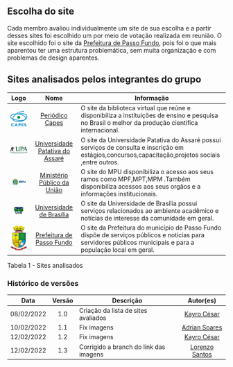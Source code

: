 ## Escolha do site

 Cada membro avaliou individualmente um site de sua escolha e a partir desses sites foi escolhido um por meio de votação realizada em reunião. O site escolhido foi o site da [Prefeitura de Passo Fundo](http://www.pmpf.rs.gov.br/), pois foi o que mais aparentou ter uma estrutura problemática, sem muita organização e com  problemas de design aparentes.


## Sites analisados pelos integrantes do grupo

 |                          **Logo**                          |                      **Nome**                       | **Informação**                                                                                                                                                                                           |
 | :--------------------------------------------------------: | :-------------------------------------------------: | ------------------------------------------------------------------------------------------------------------------------------------------------------------------------------------------------------- |
 | ![image info](https://raw.githubusercontent.com/Interacao-Humano-Computador/2021.2-Prefeitura-de-Passo-Fundo/main/assets/img/logo-capes.png) |      [Periódico Capes](https://www-periodicos-capes-gov-br.ezl.periodicos.capes.gov.br/index.php)       |O site da biblioteca virtual que reúne e disponibiliza a instituições de ensino e pesquisa no Brasil o melhor da produção científica internacional.                                   |
 | ![image info](https://raw.githubusercontent.com/Interacao-Humano-Computador/2021.2-Prefeitura-de-Passo-Fundo/main/assets/img/logo-upa.png) |         [Universidade Patativa do Assaré](https://home.universidadepatativa.com.br/)         |O  site da  Universidade Patativa do Assaré possui serviços de consulta e inscrição em estágios,concursos,capacitação,projetos sociais ,entre outros.
 |  ![image info](https://raw.githubusercontent.com/Interacao-Humano-Computador/2021.2-Prefeitura-de-Passo-Fundo/main/assets/img/logo-mpu.png)   | [Ministério Público da União](http://www.mpu.mp.br/) |  O site do MPU disponibiliza o acesso aos seus ramos como MPF,MPT,MPM .Também disponibiliza acessos aos seus orgãos e a informações institucionais.           |
 |  ![image info](https://raw.githubusercontent.com/Interacao-Humano-Computador/2021.2-Prefeitura-de-Passo-Fundo/main/assets/img/logo-unb.jpeg)  |  [Universidade de Brasília](https://www.unb.br/)   |  O site da Universidade de Brasília possui serviços relacionados ao ambiente acadêmico  e notícias de interesse da comunidade em geral.                                                        |
 |  ![image info](https://raw.githubusercontent.com/Interacao-Humano-Computador/2021.2-Prefeitura-de-Passo-Fundo/main/assets/img/logo-passo-fundo.png)  |  [Prefeitura de Passo Fundo](http://www.pmpf.rs.gov.br/)   | O site da Prefeitura do município de Passo Fundo dispõe de serviços públicos e notícias para servidores públicos municipais e para a população local em geral.                                                         |


<figcaption>Tabela 1 - Sites analisados </figcaption> 

### Histórico de versões

 | **Data**   | **Versão** | **Descrição**                            |                **Autor(es)**                 |
 | ---------- | :--------: | ---------------------------------------- | :------------------------------------------: |
 | 08/02/2022 |    1.0     | Criação da lista de sites avaliados            |        [Kayro César](github.com/kayrocesar)         |
 | 10/02/2022 |    1.1     | Fix imagens          |        [Adrian Soares](github.com/swamptg)         |
 | 12/02/2022 |    1.2    | Fix imagens          |        [Kayro César](github.com/kayrocesar)         |
  | 12/02/2022 |    1.3    | Corrigido a branch do link das imagens          |        [Lorenzo Santos](github.com/lorenzo7377)         |
 
 

